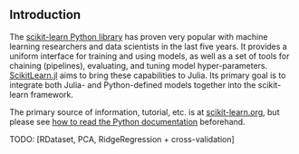 Introduction
-------

The [scikit-learn Python library](http://scikit-learn.org/stable/) has proven
very popular with machine learning researchers and data scientists in the last
five years. It provides a uniform interface for training and using models, as
well as a set of tools for chaining (pipelines), evaluating, and tuning model
hyper-parameters. [ScikitLearn.jl](https://github.com/cstjean/ScikitLearn.jl)
aims to bring these capabilities to Julia.  Its primary goal is to integrate
both Julia- and Python-defined models together into the scikit-learn framework.

The primary source of information, tutorial, etc. is at [scikit-learn.org](http://scikit-learn.org/stable/documentation.html), but please see [how to read the Python documentation](python) beforehand.


TODO: [RDataset, PCA, RidgeRegression + cross-validation]

